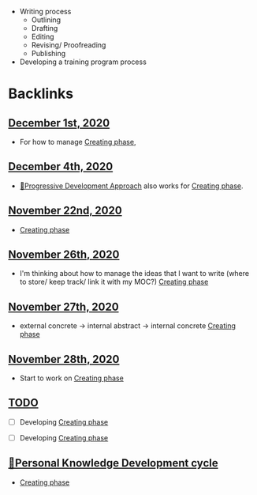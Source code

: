 - Writing process
    - Outlining
    - Drafting
    - Editing
    - Revising/ Proofreading
    - Publishing
- Developing a training program process

# Backlinks
## [December 1st, 2020](<December 1st, 2020.md>)
- For how to manage [Creating phase](<Creating phase.md>),

## [December 4th, 2020](<December 4th, 2020.md>)
- [🌱Progressive Development Approach](<🌱Progressive Development Approach.md>) also works for [Creating phase](<Creating phase.md>).

## [November 22nd, 2020](<November 22nd, 2020.md>)
- [Creating phase](<Creating phase.md>)

## [November 26th, 2020](<November 26th, 2020.md>)
- I'm thinking about how to manage the ideas that I want to write (where to store/ keep track/ link it with my MOC?) [Creating phase](<Creating phase.md>)

## [November 27th, 2020](<November 27th, 2020.md>)
- external concrete -> internal abstract -> internal concrete [Creating phase](<Creating phase.md>)

## [November 28th, 2020](<November 28th, 2020.md>)
- Start to work on [Creating phase](<Creating phase.md>)

## [TODO](<TODO.md>)
- [ ] Developing [Creating phase](<Creating phase.md>)

- [ ] Developing [Creating phase](<Creating phase.md>)

## [🌱Personal Knowledge Development cycle](<🌱Personal Knowledge Development cycle.md>)
- [Creating phase](<Creating phase.md>)

